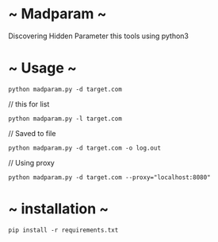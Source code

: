 # ~ Madparam ~
Discovering Hidden Parameter
this tools using python3

# ~ Usage ~
```
python madparam.py -d target.com
```
// this for list
```
python madparam.py -l target.com
```
// Saved to file
```
python madparam.py -d target.com -o log.out
```
// Using proxy
```
python madparam.py -d target.com --proxy="localhost:8080"
```
# ~ installation ~
```
pip install -r requirements.txt
```
